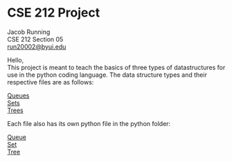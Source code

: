 # CSE 212 Project
Jacob Running\
CSE 212 Section 05\
run20002@byui.edu



Hello,\
This project is meant to teach the basics of three types of datastructures for use in the python coding language.
The data structure types and their respective files are as follows:

[Queues](https://github.com/Twister1M/CSE-212-Project/blob/main/Project%20Folder/Markdown%20Files/Queue.md)\
[Sets](https://github.com/Twister1M/CSE-212-Project/blob/main/Project%20Folder/Markdown%20Files/Set.md)\
[Trees](https://github.com/Twister1M/CSE-212-Project/blob/main/Project%20Folder/Markdown%20Files/Tree.md)

Each file also has its own python file in the python folder:

[Queue](https://github.com/Twister1M/CSE-212-Project/blob/main/Project%20Folder/Python%20Files/Queue.py)\
[Set](https://github.com/Twister1M/CSE-212-Project/blob/main/Project%20Folder/Python%20Files/Set.py)\
[Tree](https://github.com/Twister1M/CSE-212-Project/blob/main/Project%20Folder/Python%20Files/Tree.py)

